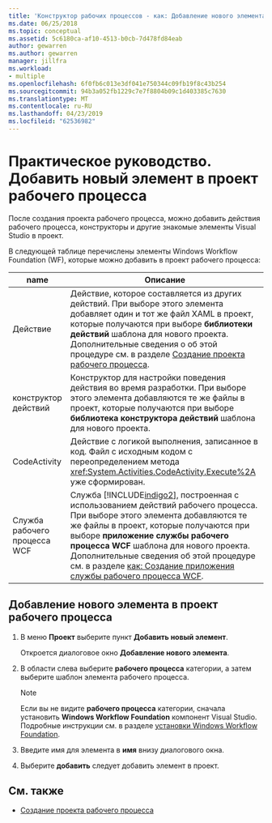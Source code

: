 ```yaml
---
title: 'Конструктор рабочих процессов - как: Добавление нового элемента в проект рабочего процесса'
ms.date: 06/25/2018
ms.topic: conceptual
ms.assetid: 5c6180ca-af10-4513-b0cb-7d478fd84eab
author: gewarren
ms.author: gewarren
manager: jillfra
ms.workload:
- multiple
ms.openlocfilehash: 6f0fb6c013e3df041e750344c09fb19f8c43b254
ms.sourcegitcommit: 94b3a052fb1229c7e7f8804b09c1d403385c7630
ms.translationtype: MT
ms.contentlocale: ru-RU
ms.lasthandoff: 04/23/2019
ms.locfileid: "62536982"
---
```

# <a name="how-to-add-a-new-item-to-a-workflow-project"></a>Практическое руководство. Добавить новый элемент в проект рабочего процесса

После создания проекта рабочего процесса, можно добавить действия рабочего процесса, конструкторы и другие знакомые элементы Visual Studio в проект.

В следующей таблице перечислены элементы Windows Workflow Foundation (WF), которые можно добавить в проект рабочего процесса:

| name | Описание |
|-| - |
| Действие | Действие, которое составляется из других действий. При выборе этого элемента добавляет один и тот же файл XAML в проект, которые получаются при выборе **библиотеки действий** шаблона для нового проекта. Дополнительные сведения о об этой процедуре см. в разделе [Создание проекта рабочего процесса](creating-a-workflow-project.md). |
| конструктор действий | Конструктор для настройки поведения действия во время разработки. При выборе этого элемента добавляются те же файлы в проект, которые получаются при выборе **библиотека конструктора действий** шаблона для нового проекта. |
| CodeActivity | Действие с логикой выполнения, записанное в код. Файл с исходным кодом с переопределением метода <xref:System.Activities.CodeActivity.Execute%2A> уже сформирован. |
| Служба рабочего процесса WCF | Служба [!INCLUDE[indigo2](../workflow-designer/includes/indigo2_md.md)], построенная с использованием действий рабочего процесса. При выборе этого элемента добавляются те же файлы в проект, которые получаются при выборе **приложение службы рабочего процесса WCF** шаблона для нового проекта. Дополнительные сведения об этой процедуре см. в разделе [как: Создание приложения службы рабочего процесса WCF](/visualstudio/workflow-designer/creating-a-workflow-project). |

## <a name="to-add-a-new-item-to-a-workflow-project"></a>Добавление нового элемента в проект рабочего процесса

1. В меню **Проект** выберите пункт **Добавить новый элемент**.

   Откроется диалоговое окно **Добавление нового элемента**.

1. В области слева выберите **рабочего процесса** категории, а затем выберите шаблон элемента рабочего процесса.

   > [!NOTE]
   > Если вы не видите **рабочего процесса** категории, сначала установить **Windows Workflow Foundation** компонент Visual Studio. Подробные инструкции см. в разделе [установки Windows Workflow Foundation](developing-applications-with-the-workflow-designer.md#install-windows-workflow-foundation).

1. Введите имя для элемента в **имя** внизу диалогового окна.

1. Выберите **добавить** следует добавить элемент в проект.

## <a name="see-also"></a>См. также

- [Создание проекта рабочего процесса](../workflow-designer/creating-a-workflow-project.md)